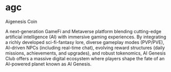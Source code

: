 # agc
Aigenesis Coin

A next-generation GameFi and Metaverse platform blending cutting-edge artificial intelligence (AI) with immersive gaming experiences. By integrating a richly developed sci-fi-fantasy lore, diverse gameplay modes (PVP/PVE), AI-driven NPCs (including real-time chat), evolving reward structures (daily missions, achievements, and upgrades), and robust tokenomics, AI Genesis Club offers a massive digital ecosystem where players shape the fate of an AI-powered planet known as AI Genesis.
